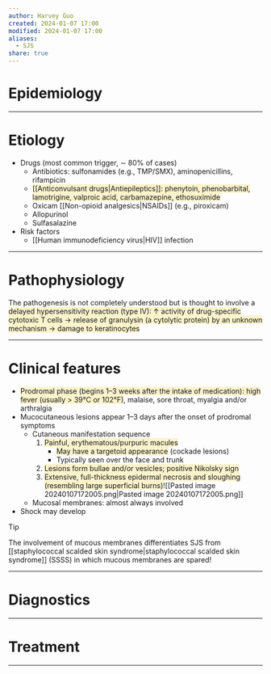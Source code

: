 ```yaml
---
author: Harvey Guo
created: 2024-01-07 17:00
modified: 2024-01-07 17:00
aliases:
  - SJS
share: true
---
```

# Epidemiology


---
# Etiology
- Drugs (most common trigger, ∼ 80% of cases) 
	- Antibiotics: sulfonamides (e.g., TMP/SMX), aminopenicillins, rifampicin
	- <span style="background:rgba(240, 200, 0, 0.2)">[[Anticonvulsant drugs|Antiepileptics]]: phenytoin, phenobarbital, lamotrigine, valproic acid, carbamazepine, ethosuximide</span>
	- Oxicam [[Non-opioid analgesics|NSAIDs]] (e.g., piroxicam)
	- Allopurinol
	- Sulfasalazine
- Risk factors
	- [[Human immunodeficiency virus|HIV]] infection

---
# Pathophysiology
The pathogenesis is not completely understood but is thought to involve a <span style="background:rgba(240, 200, 0, 0.2)">delayed hypersensitivity reaction (type IV): ↑ activity of drug-specific cytotoxic T cells → release of granulysin (a cytolytic protein) by an unknown mechanism → damage to keratinocytes</span>

---
# Clinical features
- <span style="background:rgba(240, 200, 0, 0.2)">Prodromal phase (begins 1–3 weeks after the intake of medication): high fever (usually > 39°C or 102°F)</span>, malaise, sore throat, myalgia and/or arthralgia
- Mucocutaneous lesions appear 1–3 days after the onset of prodromal symptoms
	- Cutaneous manifestation sequence
		1. <span style="background:rgba(240, 200, 0, 0.2)">Painful, erythematous/purpuric macules</span>
			- <span style="background:rgba(240, 200, 0, 0.2)">May have a targetoid appearance</span> (cockade lesions)
			- Typically seen over the face and trunk
		2. <span style="background:rgba(240, 200, 0, 0.2)">Lesions form bullae and/or vesicles; positive Nikolsky sign</span> 
		3. <span style="background:rgba(240, 200, 0, 0.2)">Extensive, full-thickness epidermal necrosis and sloughing (resembling large superficial burns)</span>![[Pasted image 20240107172005.png|Pasted image 20240107172005.png]]
	- Mucosal membranes: almost always involved
- Shock may develop
>[!tip] 
>The involvement of mucous membranes differentiates SJS from [[staphylococcal scalded skin syndrome|staphylococcal scalded skin syndrome]] (SSSS) in which mucous membranes are spared!

---
# Diagnostics


---
# Treatment


---
